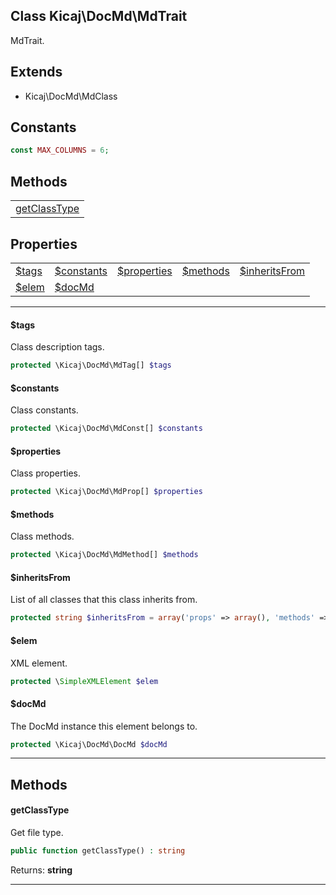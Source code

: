 ## Class Kicaj\DocMd\MdTrait
MdTrait.

## Extends

- Kicaj\DocMd\MdClass

## Constants

```php
const MAX_COLUMNS = 6;
```

## Methods

|                                |
| ------------------------------ |
| [getClassType](#getclasstype)  |

## Properties

|                                  |                                  |                                  |                                  |                                  |
| -------------------------------- | -------------------------------- | -------------------------------- | -------------------------------- | -------------------------------- |
|          [$tags](#tags)          |     [$constants](#constants)     |    [$properties](#properties)    |       [$methods](#methods)       |  [$inheritsFrom](#inheritsfrom)  |
|          [$elem](#elem)          |         [$docMd](#docmd)         |              [](#)               |              [](#)               |              [](#)               |

-------

#### $tags
Class description tags.

```php
protected \Kicaj\DocMd\MdTag[] $tags
```

#### $constants
Class constants.

```php
protected \Kicaj\DocMd\MdConst[] $constants
```

#### $properties
Class properties.

```php
protected \Kicaj\DocMd\MdProp[] $properties
```

#### $methods
Class methods.

```php
protected \Kicaj\DocMd\MdMethod[] $methods
```

#### $inheritsFrom
List of all classes that this class inherits from.

```php
protected string $inheritsFrom = array('props' => array(), 'methods' => array())
```

#### $elem
XML element.

```php
protected \SimpleXMLElement $elem
```

#### $docMd
The DocMd instance this element belongs to.

```php
protected \Kicaj\DocMd\DocMd $docMd
```

-------
## Methods
#### getClassType
Get file type.
```php
public function getClassType() : string
```

Returns: **string**

-------
